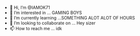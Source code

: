 - 👋 Hi, I’m @IAMOK71
- 👀 I’m interested in ... GAMING BOYS
- 🌱 I’m currently learning ...SOMETHING ALOT ALOT OF HOURS
- 💞️ I’m looking to collaborate on ... Hey sizer
- 📫 How to reach me ... idk

<!---
IAMOK71/IAMOK71 is a ✨ special ✨ repository because its `README.md` (this file) appears on your GitHub profile.
You can click the Preview link to take a look at your changes.
--->
